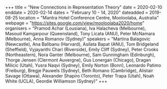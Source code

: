 +++
title = "New Connections in Representation Theory"
date = 2020-02-10
enddate = 2020-02-14
dates = "February 10 - 14, 2020"
dateadded = 2019-08-25
location = "Mantra Hotel Conference Centre, Mooloolaba, Australia"
webpage = "https://sites.google.com/view/mooloolaba2020/home"
organisers = "Pramod Achar (Lousiana), Iva Halacheva (Melbourne), Masoud Kamgarpour (Queensland), Tony Licata (ANU), Peter McNamara (Melbourne), Anna Romanov (Sydney)"
speakers = "Martina Balagovic (Newcastle), Ana Balibanu (Harvard), Asilata Bapat (ANU), Tom Bridgeland (Sheffield), Vyjayanthi Chari (Riverside), Emily Cliff (Sydney), Peter Crooks (Northeastern), Nora Ganter (Melbourne), Sam Gunningham (Edinburgh), Thorge Jensen (Clermont Auvergne), Gus Lonergan (Chicago), Dragan Milicic (Utah), Yusra Naqvi (Sydney), Emily Norton (Bonn), Leonardo Patimo (Freiburg), Bregje Pauwels (Sydney), Beth Romano (Cambridge), Alistair Savage (Ottawa), Alexander Shapiro (Toronto), Peter Trapa (Utah), Noah White (UCLA), Geordie Williamson (Sydney)"
+++
